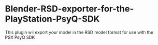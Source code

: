 # Blender-RSD-exporter-for-the-PlayStation-PsyQ-SDK
This plugin wil export your model in the RSD model format for use with the PSX PsyQ SDK
